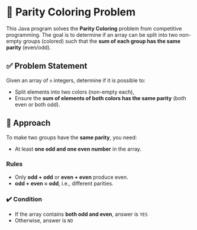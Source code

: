 # 🎨 Parity Coloring Problem

This Java program solves the **Parity Coloring** problem from competitive programming. The goal is to determine if an array can be split into two non-empty groups (colored) such that the **sum of each group has the same parity** (even/odd).

## ✅ Problem Statement

Given an array of `n` integers, determine if it is possible to:
- Split elements into two colors (non-empty each),
- Ensure the **sum of elements of both colors has the same parity** (both even or both odd).

## 🧠 Approach

To make two groups have the **same parity**, you need:
- At least **one odd and one even number** in the array.

### Rules
- Only **odd + odd** or **even + even** produce even.
- **odd + even = odd**, i.e., different parities.

### ✔️ Condition

- If the array contains **both odd and even**, answer is `YES`
- Otherwise, answer is `NO`


